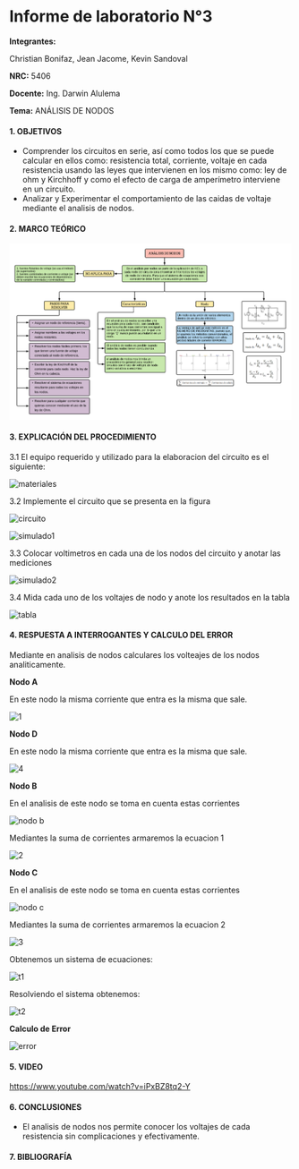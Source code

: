 # Informe de laboratorio N°3

**Integrantes:**

Christian Bonifaz, Jean Jacome, Kevin Sandoval

**NRC:** 5406

**Docente:** Ing. Darwin Alulema

**Tema:** ANÁLISIS DE NODOS

#### 1. OBJETIVOS 

- Comprender los circuitos en serie, así como todos los que se puede calcular en ellos como: resistencia total, corriente, voltaje en cada resistencia usando las leyes que intervienen en los mismo como: ley de ohm y Kirchhoff y como el efecto de carga de amperímetro interviene en un circuito.
- Analizar y Experimentar el comportamiento de las caidas de voltaje mediante el analisis de nodos.

#### 2. MARCO TEÓRICO 

<img src="imagenes/nodos.png">

#### 3. EXPLICACIÓN DEL PROCEDIMIENTO

3.1 El equipo requerido y utilizado para la elaboracion del circuito es el siguiente:

![materiales](https://user-images.githubusercontent.com/84586968/122478029-48e1df00-cf8e-11eb-9803-64411d688642.png)

3.2 Implemente el circuito que se presenta en la figura

![circuito](https://user-images.githubusercontent.com/84586968/122478543-33b98000-cf8f-11eb-92d1-de8f97be6f3f.png)


![simulado1](https://user-images.githubusercontent.com/84586968/122478034-4a130c00-cf8e-11eb-928b-352b7c78b8d9.png)

3.3 Colocar voltimetros en cada una de los nodos del circuito y anotar las mediciones

![simulado2](https://user-images.githubusercontent.com/84586968/122478032-497a7580-cf8e-11eb-99b0-1c009522b6f5.png)

3.4 Mida cada uno de los voltajes de nodo y anote los resultados en la tabla 

![tabla](https://user-images.githubusercontent.com/84586968/122478295-c73e8100-cf8e-11eb-8493-eb7c5369f049.png)

#### 4. RESPUESTA A INTERROGANTES Y CALCULO DEL ERROR

Mediante en analisis de nodos calculares los volteajes de los nodos analiticamente.

**Nodo A**

En este nodo la misma corriente que entra es la misma que sale.

![1](https://user-images.githubusercontent.com/84586968/122480283-2ce03c80-cf92-11eb-8e4e-a262c4cf1c5f.png)

**Nodo D**

En este nodo la misma corriente que entra es la misma que sale.

![4](https://user-images.githubusercontent.com/84586968/122480285-2ce03c80-cf92-11eb-93a8-a08f88057d83.png)

**Nodo B**

En el analisis de este nodo se toma en cuenta estas corrientes 

![nodo b](https://user-images.githubusercontent.com/84586968/122480639-d6273280-cf92-11eb-9d20-a9f6a32c3f73.png)


Mediantes la suma de corrientes armaremos la ecuacion 1

![2](https://user-images.githubusercontent.com/84586968/122480286-2ce03c80-cf92-11eb-8f47-52f8fa84375f.png)

**Nodo C**

En el analisis de este nodo se toma en cuenta estas corrientes 

![nodo c](https://user-images.githubusercontent.com/84586968/122480637-d6273280-cf92-11eb-990c-98eb59a399de.png)

Mediantes la suma de corrientes armaremos la ecuacion 2

![3](https://user-images.githubusercontent.com/84586968/122480282-2c47a600-cf92-11eb-9d9c-6b3a2fce566c.png)

Obtenemos un sistema de ecuaciones:

![t1](https://user-images.githubusercontent.com/84586968/122481373-2fdc2c80-cf94-11eb-8466-68ccd8d6240e.png)

Resolviendo el sistema obtenemos:

![t2](https://user-images.githubusercontent.com/84586968/122481372-2f439600-cf94-11eb-94d5-36860fec9c2b.png)

**Calculo de Error**

![error](https://user-images.githubusercontent.com/84586968/122481374-2fdc2c80-cf94-11eb-80c6-063d659a18a4.png)

#### 5. VIDEO

https://www.youtube.com/watch?v=iPxBZ8tq2-Y


#### 6. CONCLUSIONES 
- El analisis de nodos nos permite conocer los voltajes de cada resistencia sin complicaciones y efectivamente.

#### 7. BIBLIOGRAFÍA
